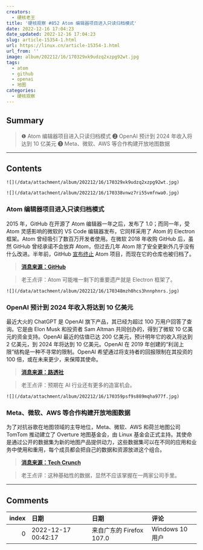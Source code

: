 ```yaml
---
creators:
  - 硬核老王
title: '硬核观察 #852 Atom 编辑器项目进入只读归档模式'
date: 2022-12-16 17:04:23
date_updated: 2022-12-16 17:04:23
slug: article-15354-1.html
url: https://linux.cn/article-15354-1.html
url_from: ''
image: album/202212/16/170329xk9udzq2xzpg92wt.jpg
tags:
  - atom
  - github
  - openai
  - 地图
categories:
  - 硬核观察
---
```


## Summary

> ❶ Atom 编辑器项目进入只读归档模式
> ❷ OpenAI 预计到 2024 年收入将达到 10 亿美元
> ❸ Meta、微软、AWS 等合作构建开放地图数据

***

<!-- more -->

## Contents

`![](/data/attachment/album/202212/16/170329xk9udzq2xzpg92wt.jpg)`

`![](/data/attachment/album/202212/16/170338vnwz7ri55vmfnwa0.jpg)`

### Atom 编辑器项目进入只读归档模式

2015 年，GitHub 在开源了 Atom 编辑器一年之后，发布了 1.0；而同一年，受 Atom 灵感影响的微软的 VS Code 编辑器发布，它同样采用了 Atom 的 Electron 框架。Atom 曾经吸引了数百万开发者使用。在微软 2018 年收购 GitHub 后，虽然 GitHub 曾经承诺不会放弃 Atom，但过去几年 Atom 除了安全更新外几乎没有什么改进。半年前，GitHub [宣布终止](https://linux.cn/article-14691-1.html) Atom 项目，而现在它的仓库也被归档了。

> 
> **[消息来源：GitHub](https://github.com/atom/atom)**
> 
> 
> 

> 
> 老王点评：Atom 可能唯一剩下的重要遗产就是 Electron 框架了。
> 
> 
> 

`![](/data/attachment/album/202212/16/170348mzh0hcs3hnnphnrs.jpg)`

### OpenAI 预计到 2024 年收入将达到 10 亿美元

最近大火的 ChatGPT 是 OpenAI 旗下产品，其已经为超过 100 万用户回答了查询。它是由 Elon Musk 和投资者 Sam Altman 共同创办的，得到了微软 10 亿美元的资金支持。OpenAI 最近的估值已达 200 亿美元，预计明年它的收入将达到 2 亿美元，到 2024 年将达到 10 亿美元。OpenAI 在 2019 年创建的“利润上限”结构是一种不寻常的限制。OpenAI 希望通过将支持者的回报限制在其投资的 100 倍，或在未来更少，来保障其使命。

> 
> **[消息来源：路透社](https://www.reuters.com/business/chatgpt-owner-openai-projects-1-billion-revenue-by-2024-sources-2022-12-15/)**
> 
> 
> 

> 
> 老王点评：预期在 AI 行业还有更多的造富机会。
> 
> 
> 

`![](/data/attachment/album/202212/16/170359psf9s889mqha977f.jpg)`

### Meta、微软、AWS 等合作构建开放地图数据

为了对抗谷歌在地图领域的主导地位，Meta、微软、AWS 和荷兰地图公司 TomTom 推动建立了 Overture 地图基金会，由 Linux 基金会正式主持。其使命是通过公开的数据集为新的地图产品提供动力，这些数据集可以在不同的应用和业务中使用和重用，每个成员都会把自己的数据和资源放进这个组合。

> 
> **[消息来源：Tech Crunch](https://techcrunch.com/2022/12/15/meta-microsoft-aws-and-tomtom-launch-the-overture-maps-foundation-to-develop-interoperable-open-map-data/)**
> 
> 
> 

> 
> 老王点评：这种基础性的数据，显然不应该掌握在一两家公司手里。
> 
> 
>

***

## Comments

|   index | 日期                | 日期                                     | 评论                                   |
|--------:|:--------------------|:-----------------------------------------|:---------------------------------------|
|       0 | 2022-12-17 00:42:17 | 来自广东的 Firefox 107.0|Windows 10 用户 | Pulsar是社区对atom的fork，后续坚持维护 |
